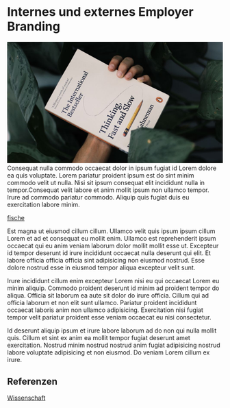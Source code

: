 # Internes und externes Employer Branding

![Buchbild](01.jpg)
Consequat nulla commodo occaecat dolor in ipsum fugiat id Lorem dolore ea quis voluptate. Lorem pariatur proident ipsum est do sint minim commodo velit ut nulla. Nisi sit ipsum consequat elit incididunt nulla in tempor.Consequat velit labore et anim mollit ipsum non ullamco tempor. Irure ad commodo pariatur commodo. Aliquip quis fugiat duis eu exercitation labore minim.


[fische](blog/fische.md)

Est magna ut eiusmod cillum cillum. Ullamco velit quis ipsum ipsum cillum Lorem et ad et consequat eu mollit enim. Ullamco est reprehenderit ipsum occaecat qui eu anim veniam laborum dolor mollit mollit esse ut. Excepteur id tempor deserunt id irure incididunt occaecat nulla deserunt qui elit. Et labore officia officia officia sint adipisicing non eiusmod nostrud. Esse dolore nostrud esse in eiusmod tempor aliqua excepteur velit sunt.

Irure incididunt cillum enim excepteur Lorem nisi eu qui occaecat Lorem eu minim aliquip. Commodo proident deserunt id minim ad proident tempor do aliqua. Officia sit laborum ea aute sit dolor do irure officia. Cillum qui ad officia laborum et non elit sunt ullamco. Pariatur proident incididunt occaecat laboris anim non ullamco adipisicing. Exercitation nisi fugiat tempor velit pariatur proident esse veniam occaecat eu nisi consectetur.

Id deserunt aliquip ipsum et irure labore laborum ad do non qui nulla mollit quis. Cillum et sint ex anim ea mollit tempor fugiat deserunt amet exercitation. Nostrud minim nostrud nostrud anim fugiat adipisicing nostrud labore voluptate adipisicing et non eiusmod. Do veniam Lorem cillum ex irure.

## Referenzen

[Wissenschaft](https://www.wikipedia.com)
